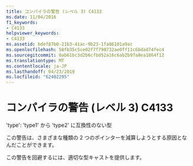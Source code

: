 ```yaml
---
title: コンパイラの警告 (レベル 3) C4133
ms.date: 11/04/2016
f1_keywords:
- C4133
helpviewer_keywords:
- C4133
ms.assetid: bdef87b0-21b3-41ac-9b23-1fa86101a9ac
ms.openlocfilehash: 58fb35c5ce02f7f790732ae0ff11c6bdad74fec4
ms.sourcegitcommit: 0ab61bc3d2b6cfbd52a16c6ab2b97a8ea1864f12
ms.translationtype: MT
ms.contentlocale: ja-JP
ms.lasthandoff: 04/23/2019
ms.locfileid: "62402295"
---
```

# <a name="compiler-warning-level-3-c4133"></a>コンパイラの警告 (レベル 3) C4133

'type': 'type1' から 'type2' に互換性のない型

この警告は、さまざまな種類の 2 つのポインターを減算しようとする原因となんだことができます。

この警告を回避するには、適切な型キャストを提供します。